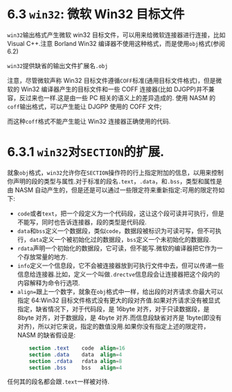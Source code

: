 6.3 `win32`: 微软 Win32 目标文件
======

`win32`输出格式产生微软 win32 目标文件，可以用来给微软连接器进行连接，比如Visual C++.注意 Borland Win32 编译器不使用这种格式，而是使用`obj`格式(参阅6.2)

`win32`提供缺省的输出文件扩展名`.obj`

注意，尽管微软声称 Win32 目标文件遵循`COFF`标准(通用目标文件格式)，但是微软的 Win32 编译器产生的目标文件和一些 COFF 连接器(比如 DJGPP)并不兼容，反过来也一样.这是由一些 PC 相关的语义上的差异造成的. 使用 NASM 的`coff`输出格式，可以产生能让 DJGPP 使用的 COFF 文件;

 而这种`coff`格式不能产生能让 Win32 连接器正确使用的代码.

6.3.1 `win32`对`SECTION`的扩展.
======

就象`obj`格式，`win32`允许你在`SECTION`操作符的行上指定附加的信息，以用来控制你声明的段的类型与属性.对于标准的段名`.text`，`.data`，和`.bss`，类型和属性是由 NASM 自动产生的，但是还是可以通过一些限定符来重新指定:可用的限定符如下:

*  `code`或者`text`，把一个段定义为一个代码段，这让这个段可读并可执行，但是不能写，同时也告诉连接器，段的类型是代码段.
*  `data`和`bss`定义一个数据段，类似`code`，数据段被标识为可读可写，但不可执行，`data`定义一个被初始化过的数据段，`bss`定义一个未初始化的数据段.
*  `rdata`声明一个初始化的数据段，它可读，但不能写.微软的编译器把它作为一个存放常量的地方.
*  `info`定义一个信息段，它不会被连接器放到可执行文件中去，但可以传递一些信息给连接器.比如，定义一个叫做`.drectve`信息段会让连接器把这个段内的内容解释为命令行选项.
*  `align=`跟上一个数字，就象在`obj`格式中一样，给出段的对齐请求.你最大可以指定 64:Win32 目标文件格式没有更大的段对齐值.如果对齐请求没有被显式指定，缺省情况下，对于代码段，是 16byte 对齐，对于只读数据段，是 8byte 对齐，对于数据段，是 4byte 对齐.而信息段缺省对齐是 1byte(即没有对齐)，所以对它来说，指定的数值没用.如果你没有指定上述的限定符，NASM 的缺省假设是:

```nasm
       section .text    code  align=16 
       section .data    data  align=4 
       section .rdata   rdata align=8 
       section .bss     bss   align=4
```

任何其的段名都会跟`.text`一样被对待.